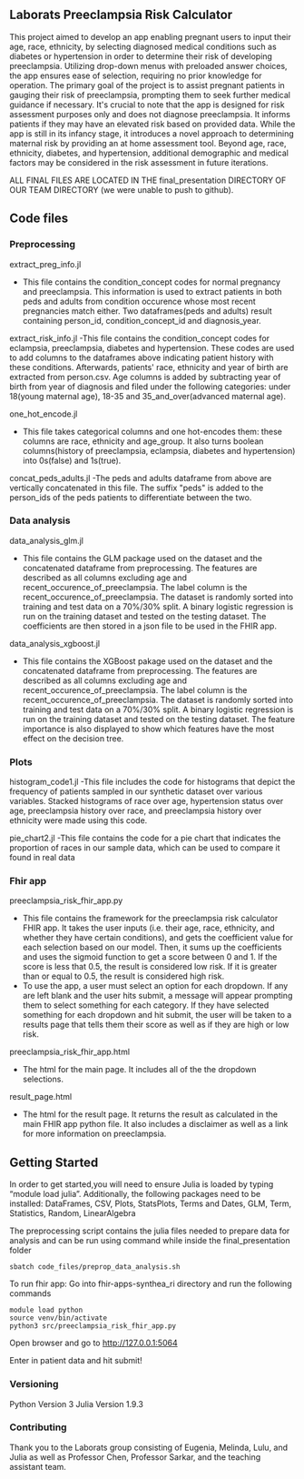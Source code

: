 ## Laborats Preeclampsia Risk Calculator

This project aimed to develop an app enabling pregnant users to input their age, race, ethnicity, by selecting diagnosed medical conditions such as diabetes or hypertension in order to determine their risk of developing preeclampsia. Utilizing drop-down menus with preloaded answer choices, the app ensures ease of selection, requiring no prior knowledge for operation.
The primary goal of the project is to assist pregnant patients in gauging their risk of preeclampsia, prompting them to seek further medical guidance if necessary. It's crucial to note that the app is designed for risk assessment purposes only and does not diagnose preeclampsia. It informs patients if they may have an elevated risk based on provided data.
While the app is still in its infancy stage, it introduces a novel approach to determining maternal risk by providing an at home assessment tool. Beyond age, race, ethnicity, diabetes, and hypertension, additional demographic and medical factors may be considered in the risk assessment in future iterations.

ALL FINAL FILES ARE LOCATED IN THE final_presentation DIRECTORY OF OUR TEAM DIRECTORY (we were unable to push to github).


## Code files

### Preprocessing
extract_preg_info.jl 
- This file contains the condition_concept codes for normal pregnancy and preeclampsia. This information is used to extract patients in both peds and adults from condition occurence whose most recent pregnancies match either. Two dataframes(peds and adults) result containing person_id, condition_concept_id and diagnosis_year.


extract_risk_info.jl
-This file contains the condition_concept codes for eclampsia, preeclampsia, diabetes and hypertension. These codes are used to add columns to the dataframes above indicating patient history with these conditions. Afterwards, patients' race, ethnicity and year of birth are extracted from person.csv. Age columns is added by subtracting year of birth from year of diagnosis and filed under the following categories: under 18(young maternal age), 18-35 and 35_and_over(advanced maternal age).


one_hot_encode.jl
-  This file takes categorical columns and one hot-encodes them: these columns are race, ethnicity and age_group. It also turns boolean columns(history of preeclampsia, eclampsia, diabetes and hypertension) into 0s(false) and 1s(true). 

concat_peds_adults.jl
-The peds and adults dataframe from above are vertically concatenated in this file. The suffix "peds" is added to the person_ids of the peds patients to differentiate between the two. 


### Data analysis

data_analysis_glm.jl
- This file contains the GLM package used on the dataset and the concatenated dataframe from preprocessing. The features are described as all columns excluding age and recent_occurence_of_preeclampsia. The label column is the recent_occurence_of_preeclampsia. The dataset is randomly sorted into training and test data on a 70%/30% split. A binary logistic regression is run on the training dataset and tested on the testing dataset. The coefficients are then stored in a json file to be used in the FHIR app. 

data_analysis_xgboost.jl
- This file contains the XGBoost pakage used on the dataset and the concatenated dataframe from preprocessing. The features are described as all columns excluding age and recent_occurence_of_preeclampsia. The label column is the recent_occurence_of_preeclampsia. The dataset is randomly sorted into training and test data on a 70%/30% split. A binary logistic regression is run on the training dataset and tested on the testing dataset. The feature importance is also displayed to show which features have the most effect on the decision tree. 



### Plots
histogram_code1.jl
-This file includes the code for histograms that depict the frequency of patients sampled in our synthetic dataset over various variables. Stacked histograms of race over age, hypertension status over age, preeclampsia history over race, and preeclampsia history over ethnicity were made using this code.

pie_chart2.jl
-This file contains the code for a pie chart that indicates the proportion of races in our sample data, which can be used to compare it found in real data
### Fhir app
preeclampsia_risk_fhir_app.py
- This file contains the framework for the preeclampsia risk calculator FHIR app. It takes the user inputs (i.e. their age, race, ethnicity, and whether they have certain conditions), and gets the coefficient value for each selection based on our model. Then, it sums up the coefficients and uses the sigmoid function to get a score between 0 and 1. If the score is less that 0.5, the result is considered low risk. If it is greater than or equal to 0.5, the result is considered high risk. 
- To use the app, a user must select an option for each dropdown. If any are left blank and the user hits submit, a message will appear prompting them to select something for each category. If they have selected something for each dropdown and hit submit, the user will be taken to a results page that tells them their score as well as if they are high or low risk. 

preeclampsia_risk_fhir_app.html
- The html for the main page. It includes all of the the dropdown selections.

result_page.html
- The html for the result page. It returns the result as calculated in the main FHIR app python file. It also includes a disclaimer as well as a link for more information on preeclampsia. 

## Getting Started

In order to get started,you will need to ensure Julia is loaded by typing “module load julia”.
Additionally, the following packages need to be installed: 
DataFrames, CSV, Plots, StatsPlots,  Terms and Dates, GLM, Term, Statistics, Random, LinearAlgebra

The preprocessing script contains the julia files needed to prepare data for analysis and can be run using command while inside the final_presentation folder
```
sbatch code_files/preprop_data_analysis.sh
```
To run fhir app:
Go into fhir-apps-synthea_ri directory and run the following commands
```
module load python
source venv/bin/activate
python3 src/preeclampsia_risk_fhir_app.py
```
Open browser and go to http://127.0.0.1:5064

Enter in patient data and hit submit!


### Versioning

Python Version 3
Julia Version 1.9.3

### Contributing

Thank you to the Laborats group consisting of Eugenia, Melinda, Lulu, and Julia as well as Professor Chen, Professor Sarkar, and the teaching assistant team.
